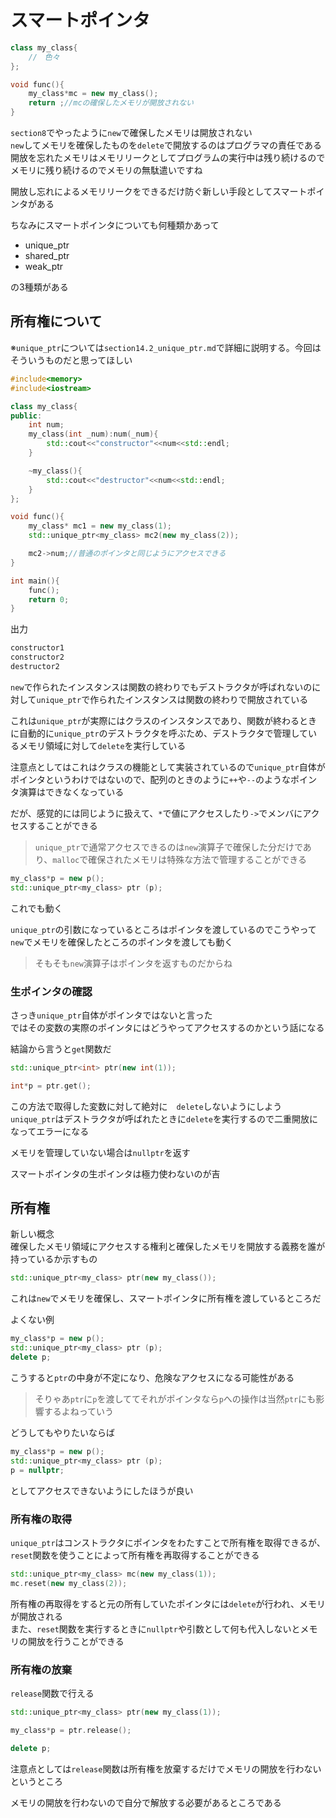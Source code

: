 # スマートポインタ

```c++
class my_class{
    //　色々
};

void func(){
    my_class*mc = new my_class();
    return ;//mcの確保したメモリが開放されない
}
```

`section8`でやったように`new`で確保したメモリは開放されない  
`new`してメモリを確保したものを`delete`で開放するのはプログラマの責任である  
開放を忘れたメモリはメモリリークとしてプログラムの実行中は残り続けるのでメモリに残り続けるのでメモリの無駄遣いですね

開放し忘れによるメモリリークをできるだけ防ぐ新しい手段としてスマートポインタがある

ちなみにスマートポインタについても何種類かあって

- unique_ptr
- shared_ptr
- weak_ptr

の3種類がある

## 所有権について

※`unique_ptr`については`section14.2_unique_ptr.md`で詳細に説明する。今回はそういうものだと思ってほしい

```c++
#include<memory>
#include<iostream>

class my_class{
public:
    int num;
    my_class(int _num):num(_num){
        std::cout<<"constructor"<<num<<std::endl;
    }

    ~my_class(){
        std::cout<<"destructor"<<num<<std::endl;
    }
};

void func(){
    my_class* mc1 = new my_class(1);
    std::unique_ptr<my_class> mc2(new my_class(2));

    mc2->num;//普通のポインタと同じようにアクセスできる
}

int main(){
    func();
    return 0;
}
```

出力

```markdown
constructor1
constructor2
destructor2
```

`new`で作られたインスタンスは関数の終わりでもデストラクタが呼ばれないのに対して`unique_ptr`で作られたインスタンスは関数の終わりで開放されている

これは`unique_ptr`が実際にはクラスのインスタンスであり、関数が終わるときに自動的に`unique_ptr`のデストラクタを呼ぶため、デストラクタで管理しているメモリ領域に対して`delete`を実行している

注意点としてはこれはクラスの機能として実装されているので`unique_ptr`自体がポインタというわけではないので、配列のときのように`++`や`--`のようなポインタ演算はできなくなっている

だが、感覚的には同じように扱えて、`*`で値にアクセスしたり`->`でメンバにアクセスすることができる

>`unique_ptr`で通常アクセスできるのは`new`演算子で確保した分だけであり、`malloc`で確保されたメモリは特殊な方法で管理することができる  


```c++
my_class*p = new p();
std::unique_ptr<my_class> ptr (p);
```

これでも動く

`unique_ptr`の引数になっているところはポインタを渡しているのでこうやって`new`でメモリを確保したところのポインタを渡しても動く

>そもそも`new`演算子はポインタを返すものだからね

### 生ポインタの確認

さっき`unique_ptr`自体がポインタではないと言った  
ではその変数の実際のポインタにはどうやってアクセスするのかという話になる

結論から言うと`get`関数だ

```c++
std::unique_ptr<int> ptr(new int(1));

int*p = ptr.get();
```

この方法で取得した変数に対して絶対に　`delete`しないようにしよう  
`unique_ptr`はデストラクタが呼ばれたときに`delete`を実行するので二重開放になってエラーになる

メモリを管理していない場合は`nullptr`を返す

スマートポインタの生ポインタは極力使わないのが吉

## 所有権

新しい概念  
確保したメモリ領域にアクセスする権利と確保したメモリを開放する義務を誰が持っているか示すもの

```c++
std::unique_ptr<my_class> ptr(new my_class());
```

これは`new`でメモリを確保し、スマートポインタに所有権を渡しているところだ  

よくない例

```c++
my_class*p = new p();
std::unique_ptr<my_class> ptr (p);
delete p;
```

こうすると`ptr`の中身が不定になり、危険なアクセスになる可能性がある
>そりゃあ`ptr`に`p`を渡しててそれがポインタなら`p`への操作は当然`ptr`にも影響するよねっていう

どうしてもやりたいならば

```c++
my_class*p = new p();
std::unique_ptr<my_class> ptr (p);
p = nullptr;
```

としてアクセスできないようにしたほうが良い

### 所有権の取得

`unique_ptr`はコンストラクタにポインタをわたすことで所有権を取得できるが、`reset`関数を使うことによって所有権を再取得することができる

```c++
std::unique_ptr<my_class> mc(new my_class(1));
mc.reset(new my_class(2));
```

所有権の再取得をすると元の所有していたポインタには`delete`が行われ、メモリが開放される  
また、`reset`関数を実行するときに`nullptr`や引数として何も代入しないとメモリの開放を行うことができる

### 所有権の放棄

`release`関数で行える

```c++
std::unique_ptr<my_class> ptr(new my_class(1));

my_class*p = ptr.release();

delete p;
```

注意点としては`release`関数は所有権を放棄するだけでメモリの開放を行わないというところ

メモリの開放を行わないので自分で解放する必要があるところである

